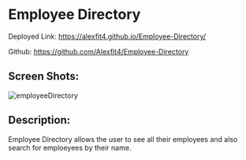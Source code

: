 # Employee Directory

Deployed Link: https://alexfit4.github.io/Employee-Directory/

Github: https://github.com/Alexfit4/Employee-Directory


## Screen Shots: 
![employeeDirectory](https://user-images.githubusercontent.com/69173896/113372012-a7a39f00-9335-11eb-9ee4-6f41aabf6749.PNG)


## Description:
Employee Directory allows the user to see all their employees and also search for emploeyees by their name.
